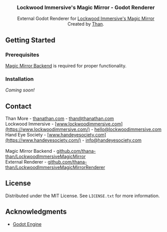 <br />
<div align="center">
  <h3 align="center">Lockwood Immersive's Magic Mirror - Godot Renderer</h3>

  <p align="center">
    External Godot Renderer for <a href="https://github.com/thana-than/LockwoodImmersiveMagicMirror">Lockwood Immersive's Magic Mirror</a>
    <br/>
    Created by <a href="https://thanathan.com">Than</a>.
  </p>
</div>

## Getting Started

### Prerequisites
<a href="https://github.com/thana-than/LockwoodImmersiveMagicMirror">Magic Mirror Backend</a> is required for proper functionality.

### Installation
*Coming soon!*

## Contact

Than More - [thanathan.com](https://thanathan.com/) - than@thanathan.com
<br/>
Lockwood Immersive - [www.lockwoodimmersive.com](https://www.lockwoodimmersive.com/) - hello@lockwoodimmersive.com
<br/>
Hand Eye Society - [www.handeyesociety.com](https://www.handeyesociety.com/) - info@handeyesociety.com
<br/><br/>
Magic Mirror Backend - [github.com/thana-than/LockwoodImmersiveMagicMirror](https://github.com/thana-than/LockwoodImmersiveMagicMirror)
<br/>
External Renderer - [github.com/thana-than/LockwoodImmersiveMagicMirrorRenderer](https://github.com/thana-than/LockwoodImmersiveMagicMirrorRenderer)

## License

Distributed under the MIT License. See `LICENSE.txt` for more information.

## Acknowledgments

* [Godot Engine](https://godotengine.org/)

